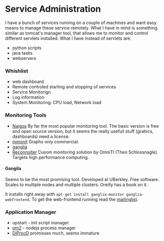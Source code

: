 # Service Administration

I have a bunch of services running on a couple of machines and want
easy means to manage these service remotely. What I have in mind
is something similar as tomcat's manager tool, that allows me
to monitor and control different servlets installed.
What I have instead of servlets are:
* python scripts
* java tasks
* webservers

### Whishlist
* web dashboard
* Remote controled starting and stopping of services
* Service Monitorign
* Log information
* System Monitoring: CPU load, Network load


### Monitoring Tools
* [Naigos](http://www.nagios.com/)
  By far the most popular monitoring tool. The basic version is free and open source version,
  but it seems the really usefull stuff (grahics, dashboards) need a license.
* [mmonit](http://mmonit.com/monit/) Graphs only commercial.
* [ganglia](http://ganglia.sourceforge.net/)
* [Reconnoiter](http://labs.omniti.com/labs/reconnoiter)
  Cusom monitoring solution by OmniTI (Theo Schlossnagle). Targets high performance computing.

#### Gangila
Seems to be the most promising tool. Developed at UBerkley. Free software.
Scales to multiple nodes and multiple clusters. Oreilly has a book on it.

It installs right away with `apt-get install ganglia-monitor ganglia-webfrontend`.
To get the web-frontend running read the [mailinglist](https://www.mail-archive.com/ganglia-general@lists.sourceforge.net/msg06092.html).


### Application Manager
* upstart - init script manager.
* [pm2](https://github.com/Unitech/pm2) - nodejs process manager
* [DiProcD](http://projects.ceondo.com/p/diprocd/) promisses much, seems immature
